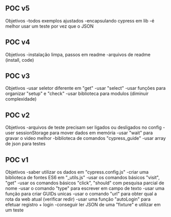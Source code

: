 ## POC v5

Objetivos
-todos exemplos ajustados
-encapsulando cypress em lib
-é melhor usar um teste por vez que o JSON

## POC v4

Objetivos
-instalação limpa, passos em readme
-arquivos de readme (install, code)

## POC v3

Objetivos
-usar seletor diferente em "get"
-usar "select"
-usar funções para organizar "setup" e "check"
-usar biblioteca para modulos (diminuir complexidade)

## POC v2

Objetivos
-arquivos de teste precisam ser ligados ou desligados no config
-user sessionStorage para mover dados em memória
-usar "wait" para gravar o video melhor
-biblioteca de comandos "cypress_guide"
-usar array de json para testes

## POC v1

Objetivos
-saber utilizar os dados em "cypress.config.js"
-criar uma biblioteca de fontes ES6 em "\_utils.js"
-usar os comandos básicos "visit", "get"
-usar os comandos básicos "click", "should" com pesquisa parcial de nome
-usar o comando "type" para escrever em campo de texto
-usar uma função para criar GUIDs unicas
-usar o comando "url" para obter qual a rota da web atual (verificar redir)
-usar uma função "autoLogin" para efetuar registro + login
-conseguir ler JSON de uma "fixture" e utilizar em um teste
